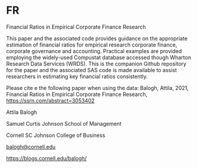 # FR
Financial Ratios in Empirical Corporate Finance Research

This paper and the associated code provides guidance on the appropriate estimation of financial ratios for empirical research corporate finance, corporate governance and accounting.
Practical examples are provided employing the widely-used Compustat database accessed though Wharton Research Data Services (WRDS).
This is the companion Github repository for the paper and the associated SAS code is made available to assist researchers in estimating key financial ratios consistently.

Please cite e the following paper when using the data: Balogh, Attila, 2021, Financial Ratios in Empirical Corporate Finance Research, https://ssrn.com/abstract=3053402


Attila Balogh

Samuel Curtis Johnson School of Management

Cornell SC Johnson College of Business

balogh@cornell.edu

https://blogs.cornell.edu/balogh/
